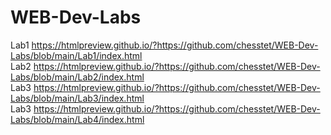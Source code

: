 # WEB-Dev-Labs
Lab1 https://htmlpreview.github.io/?https://github.com/chesstet/WEB-Dev-Labs/blob/main/Lab1/index.html <br>
Lab2 https://htmlpreview.github.io/?https://github.com/chesstet/WEB-Dev-Labs/blob/main/Lab2/index.html <br>
Lab3 https://htmlpreview.github.io/?https://github.com/chesstet/WEB-Dev-Labs/blob/main/Lab3/index.html <br>
Lab3 https://htmlpreview.github.io/?https://github.com/chesstet/WEB-Dev-Labs/blob/main/Lab4/index.html
